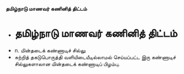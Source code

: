**தமிழ்நாடு மாணவர் கணினித் திட்டம்**
- # தமிழ்நாடு மாணவர் கணினித் திட்டம்
- n. மின்தடைக் கண்ணாடிச் சில்லு
- சுற்றித் தகடுபொருத்தி வளியிடையீடில்லாமல் செய்யப்பட்ட இரு கண்ணாடிச் சில்லுகளாலான மின்தடைக் கண்ணாடிப் பிழம்பு.

